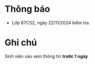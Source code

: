# Thông báo
  * Lớp 67CS2, ngày 22/11/2024 kiểm tra.
# Ghi chú
Sinh viên vào xem thông tin **trước 1 ngày**
